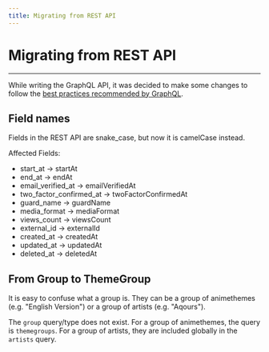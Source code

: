 ```yaml
---
title: Migrating from REST API
---
```


# Migrating from REST API

---

While writing the GraphQL API, it was decided to make some changes to follow the [best practices recommended by GraphQL](https://graphql.org/learn/best-practices/).

## Field names

Fields in the REST API are snake_case, but now it is camelCase instead.

Affected Fields:

* start_at -> startAt
* end_at -> endAt
* email_verified_at -> emailVerifiedAt
* two_factor_confirmed_at -> twoFactorConfirmedAt
* guard_name -> guardName
* media_format -> mediaFormat
* views_count -> viewsCount
* external_id -> externalId
* created_at -> createdAt
* updated_at -> updatedAt
* deleted_at -> deletedAt

## From Group to ThemeGroup

It is easy to confuse what a group is. They can be a group of animethemes (e.g. "English Version") or a group of artists (e.g. "Aqours").

The `group` query/type does not exist. For a group of animethemes, the query is `themegroups`. For a group of artists, they are included globally in the `artists` query.